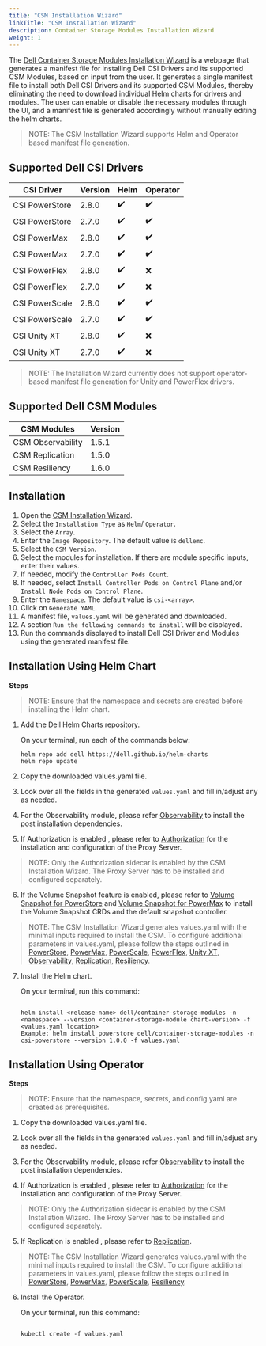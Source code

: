 ```yaml
---
title: "CSM Installation Wizard"
linkTitle: "CSM Installation Wizard"
description: Container Storage Modules Installation Wizard
weight: 1
---
```


The [Dell Container Storage Modules Installation Wizard](./src/index.html) is a webpage that generates a manifest file for installing Dell CSI Drivers and its supported CSM Modules, based on input from the user. It generates a single manifest file to install both Dell CSI Drivers and its supported CSM Modules, thereby eliminating the need to download individual Helm charts for drivers and modules. The user can enable or disable the necessary modules through the UI, and a manifest file is generated accordingly without manually editing the helm charts.

>NOTE: The CSM Installation Wizard supports Helm and Operator based manifest file generation.

## Supported Dell CSI Drivers

| CSI Driver         | Version   | Helm   | Operator  |
| ------------------ | --------- | ------ | --------- |
| CSI PowerStore     | 2.8.0     |✔️      |✔️        |
| CSI PowerStore     | 2.7.0     |✔️      |✔️        |
| CSI PowerMax       | 2.8.0     |✔️      |✔️        |
| CSI PowerMax       | 2.7.0     |✔️      |✔️        |           
| CSI PowerFlex      | 2.8.0     |✔️      |❌        | 
| CSI PowerFlex      | 2.7.0     |✔️      |❌        | 
| CSI PowerScale     | 2.8.0     |✔️      |✔️        | 
| CSI PowerScale     | 2.7.0     |✔️      |✔️        | 
| CSI Unity XT       | 2.8.0     |✔️      |❌        | 
| CSI Unity XT       | 2.7.0     |✔️      |❌        | 

>NOTE: The Installation Wizard currently does not support operator-based manifest file generation for Unity and PowerFlex drivers.

## Supported Dell CSM Modules

| CSM Modules          | Version   | 
| ---------------------| --------- | 
| CSM Observability    | 1.5.1     |
| CSM Replication      | 1.5.0     |
| CSM Resiliency       | 1.6.0     |

## Installation

1. Open the [CSM Installation Wizard](./src/index.html).
2. Select the `Installation Type` as `Helm`/ `Operator`.
3. Select the `Array`.
4. Enter the `Image Repository`. The default value is `dellemc`.
5. Select the `CSM Version`. 
6. Select the modules for installation. If there are module specific inputs, enter their values. 
7. If needed, modify the `Controller Pods Count`.
8. If needed, select `Install Controller Pods on Control Plane` and/or `Install Node Pods on Control Plane`.
9. Enter the `Namespace`. The default value is `csi-<array>`.
10. Click on `Generate YAML`.
13. A manifest file, `values.yaml` will be generated and downloaded. 
14. A section `Run the following commands to install` will be displayed.
15. Run the commands displayed to install Dell CSI Driver and Modules using the generated manifest file. 

## Installation Using Helm Chart

**Steps**

> NOTE: Ensure that the namespace and secrets are created before installing the Helm chart.

1. Add the Dell Helm Charts repository.

    On your terminal, run each of the commands below:

    ```terminal
    helm repo add dell https://dell.github.io/helm-charts
    helm repo update
    ```

2. Copy the downloaded values.yaml file.

3. Look over all the fields in the generated `values.yaml` and fill in/adjust any as needed.

4. For the Observability module, please refer [Observability](../../observability/deployment/#post-installation-dependencies) to install the post installation dependencies.

5. If Authorization is enabled , please refer to [Authorization](../../authorization/deployment/helm/) for the installation and configuration of the Proxy Server.

> NOTE: Only the Authorization sidecar is enabled by the CSM Installation Wizard. The Proxy Server has to be installed and configured separately.

6. If the Volume Snapshot feature is enabled, please refer to [Volume Snapshot for PowerStore](../../csidriver/installation/helm/powerstore/#optional-volume-snapshot-requirements) and [Volume Snapshot for PowerMax](../../csidriver/installation/helm/powermax/#optional-volume-snapshot-requirements) to install the Volume Snapshot CRDs and the default snapshot controller.

> NOTE: The CSM Installation Wizard generates values.yaml with the minimal inputs required to install the CSM. To configure additional parameters in values.yaml, please follow the steps outlined in [PowerStore](../../csidriver/installation/helm/powerstore/#install-the-driver), [PowerMax](../../csidriver/installation/helm/powermax/#install-the-driver), [PowerScale](../../csidriver/installation/helm/isilon/#install-the-driver), [PowerFlex](../../csidriver/installation/helm/powerflex/#install-the-driver), [Unity XT](../../csidriver/installation/helm/unity/#install-csi-driver), [Observability](../../observability/), [Replication](../../replication/), [Resiliency](../../resiliency/).

7. Install the Helm chart.

    On your terminal, run this command:

    ```terminal
    
    helm install <release-name> dell/container-storage-modules -n <namespace> --version <container-storage-module chart-version> -f <values.yaml location>
    Example: helm install powerstore dell/container-storage-modules -n csi-powerstore --version 1.0.0 -f values.yaml
    ```
## Installation Using Operator

**Steps**

> NOTE: Ensure that the namespace, secrets, and config.yaml are created as prerequisites.

1. Copy the downloaded values.yaml file.

2. Look over all the fields in the generated `values.yaml` and fill in/adjust any as needed.

3. For the Observability module, please refer [Observability](../csmoperator/modules/observability) to install the post installation dependencies.

4. If Authorization is enabled , please refer to [Authorization](../csmoperator/modules/authorization) for the installation and configuration of the Proxy Server.

> NOTE: Only the Authorization sidecar is enabled by the CSM Installation Wizard. The Proxy Server has to be installed and configured separately.

5. If Replication is enabled , please refer to [Replication](../csmoperator/modules/replication).

> NOTE: The CSM Installation Wizard generates values.yaml with the minimal inputs required to install the CSM. To configure additional parameters in values.yaml, please follow the steps outlined in [PowerStore](../csmoperator/drivers/powerstore), [PowerMax](../csmoperator/drivers/powermax), [PowerScale](../csmoperator/drivers/powerscale), [Resiliency](../csmoperator/modules/resiliency).

6. Install the Operator.

    On your terminal, run this command:

    ```terminal
    
    kubectl create -f values.yaml
    ```
